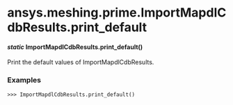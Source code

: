 # ansys.meshing.prime.ImportMapdlCdbResults.print_default

#### *static* ImportMapdlCdbResults.print_default()

Print the default values of ImportMapdlCdbResults.

### Examples

```pycon
>>> ImportMapdlCdbResults.print_default()
```

<!-- !! processed by numpydoc !! -->
